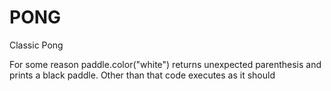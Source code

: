 # PONG
Classic Pong


For some reason paddle.color("white") returns unexpected parenthesis and prints a black paddle. Other than that code executes as it should
